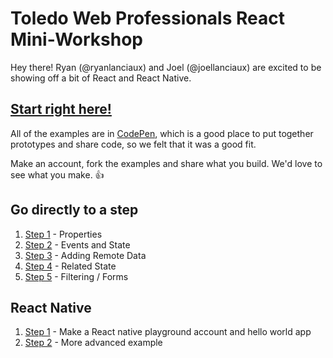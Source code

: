 # Toledo Web Professionals React Mini-Workshop

Hey there! Ryan (@ryanlanciaux) and Joel (@joellanciaux) are excited to be showing off a bit of React and React Native.

## [Start right here!](http://codepen.io/joellanciaux/pen/xVGYOw)

All of the examples are in [CodePen](http://codepen.io), which is a good place to put together prototypes and share code, so we felt that it was a good fit.

Make an account, fork the examples and share what you build. We'd love to see what you make. :+1:

## Go directly to a step

1. [Step 1](http://codepen.io/joellanciaux/pen/XdbZzb) - Properties
1. [Step 2](http://codepen.io/joellanciaux/pen/ZWGrpd) - Events and State
1. [Step 3](http://codepen.io/joellanciaux/pen/PNqQpR) - Adding Remote Data
1. [Step 4](http://codepen.io/joellanciaux/pen/JXYVjZ) - Related State
1. [Step 5](http://codepen.io/joellanciaux/pen/qZOwaJ) - Filtering / Forms


## React Native

1. [Step 1](https://rnplay.org) - Make a React native playground account and hello world app
2. [Step 2](https://rnplay.org/apps/YuchOA) - More advanced example
